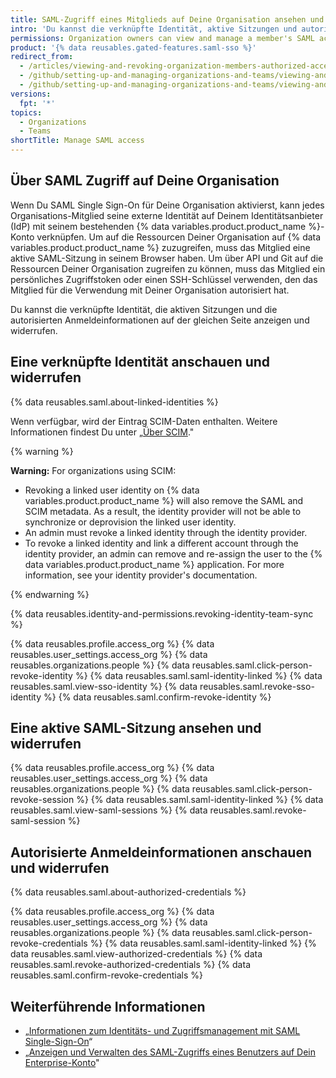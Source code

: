 ```yaml
---
title: SAML-Zugriff eines Mitglieds auf Deine Organisation ansehen und verwalten
intro: 'Du kannst die verknüpfte Identität, aktive Sitzungen und autorisierte Anmeldeinformationen eines Organisations-Mitglieds ansehen und widerrufen.'
permissions: Organization owners can view and manage a member's SAML access to an organization.
product: '{% data reusables.gated-features.saml-sso %}'
redirect_from:
  - /articles/viewing-and-revoking-organization-members-authorized-access-tokens
  - /github/setting-up-and-managing-organizations-and-teams/viewing-and-revoking-organization-members-authorized-access-tokens
  - /github/setting-up-and-managing-organizations-and-teams/viewing-and-managing-a-members-saml-access-to-your-organization
versions:
  fpt: '*'
topics:
  - Organizations
  - Teams
shortTitle: Manage SAML access
---
```


## Über SAML Zugriff auf Deine Organisation

Wenn Du SAML Single Sign-On für Deine Organisation aktivierst, kann jedes Organisations-Mitglied seine externe Identität auf Deinem Identitätsanbieter (IdP) mit seinem bestehenden {% data variables.product.product_name %}-Konto verknüpfen. Um auf die Ressourcen Deiner Organisation auf {% data variables.product.product_name %} zuzugreifen, muss das Mitglied eine aktive SAML-Sitzung in seinem Browser haben. Um über API und Git auf die Ressourcen Deiner Organisation zugreifen zu können, muss das Mitglied ein persönliches Zugriffstoken oder einen SSH-Schlüssel verwenden, den das Mitglied für die Verwendung mit Deiner Organisation autorisiert hat.

Du kannst die verknüpfte Identität, die aktiven Sitzungen und die autorisierten Anmeldeinformationen auf der gleichen Seite anzeigen und widerrufen.

## Eine verknüpfte Identität anschauen und widerrufen

{% data reusables.saml.about-linked-identities %}

Wenn verfügbar, wird der Eintrag SCIM-Daten enthalten. Weitere Informationen findest Du unter „[Über SCIM](/organizations/managing-saml-single-sign-on-for-your-organization/about-scim)."

{% warning %}

**Warning:** For organizations using SCIM:
- Revoking a linked user identity on {% data variables.product.product_name %} will also remove the SAML and SCIM metadata. As a result, the identity provider will not be able to synchronize or deprovision the linked user identity.
- An admin must revoke a linked identity through the identity provider.
- To revoke a linked identity and link a different account through the identity provider, an admin can remove and re-assign the user to the {% data variables.product.product_name %} application. For more information, see your identity provider's documentation.

{% endwarning %}


{% data reusables.identity-and-permissions.revoking-identity-team-sync %}

{% data reusables.profile.access_org %}
{% data reusables.user_settings.access_org %}
{% data reusables.organizations.people %}
{% data reusables.saml.click-person-revoke-identity %}
{% data reusables.saml.saml-identity-linked %}
{% data reusables.saml.view-sso-identity %}
{% data reusables.saml.revoke-sso-identity %}
{% data reusables.saml.confirm-revoke-identity %}

## Eine aktive SAML-Sitzung ansehen und widerrufen

{% data reusables.profile.access_org %}
{% data reusables.user_settings.access_org %}
{% data reusables.organizations.people %}
{% data reusables.saml.click-person-revoke-session %}
{% data reusables.saml.saml-identity-linked %}
{% data reusables.saml.view-saml-sessions %}
{% data reusables.saml.revoke-saml-session %}

## Autorisierte Anmeldeinformationen anschauen und widerrufen

{% data reusables.saml.about-authorized-credentials %}

{% data reusables.profile.access_org %}
{% data reusables.user_settings.access_org %}
{% data reusables.organizations.people %}
{% data reusables.saml.click-person-revoke-credentials %}
{% data reusables.saml.saml-identity-linked %}
{% data reusables.saml.view-authorized-credentials %}
{% data reusables.saml.revoke-authorized-credentials %}
{% data reusables.saml.confirm-revoke-credentials %}

## Weiterführende Informationen

- „[Informationen zum Identitäts- und Zugriffsmanagement mit SAML Single-Sign-On](/articles/about-identity-and-access-management-with-saml-single-sign-on)“
- „[Anzeigen und Verwalten des SAML-Zugriffs eines Benutzers auf Dein Enterprise-Konto](/github/setting-up-and-managing-your-enterprise/viewing-and-managing-a-users-saml-access-to-your-enterprise-account)"
